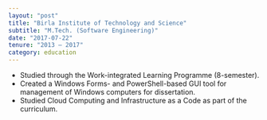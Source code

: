 ```yaml
---
layout: "post"
title: "Birla Institute of Technology and Science"
subtitle: "M.Tech. (Software Engineering)"
date: "2017-07-22"
tenure: "2013 – 2017"
category: education
---
```


- Studied through the Work-integrated Learning Programme (8-semester).
- Created a Windows Forms- and PowerShell-based GUI tool for management of Windows computers for dissertation.
- Studied Cloud Computing and Infrastructure as a Code as part of the curriculum.
